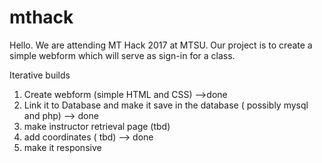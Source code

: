 # mthack

Hello. We are attending MT Hack 2017 at MTSU.
Our project is to create a simple webform which will serve as sign-in for a class.

Iterative builds
1) Create webform (simple HTML and CSS) -->done
2) Link it to Database and make it save in the database ( possibly mysql and php) --> done
3) make instructor retrieval page (tbd)
4) add coordinates ( tbd) --> done
5) make it responsive

